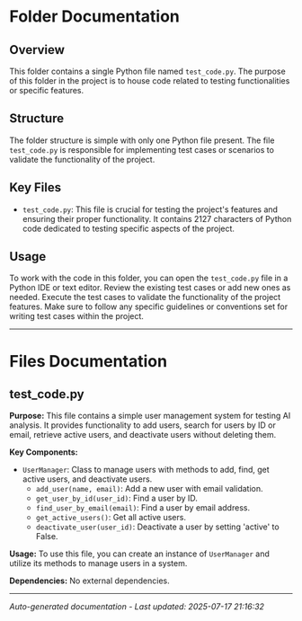 # Folder Documentation

## Overview
This folder contains a single Python file named `test_code.py`. The purpose of this folder in the project is to house code related to testing functionalities or specific features.

## Structure
The folder structure is simple with only one Python file present. The file `test_code.py` is responsible for implementing test cases or scenarios to validate the functionality of the project.

## Key Files
- `test_code.py`: This file is crucial for testing the project's features and ensuring their proper functionality. It contains 2127 characters of Python code dedicated to testing specific aspects of the project.

## Usage
To work with the code in this folder, you can open the `test_code.py` file in a Python IDE or text editor. Review the existing test cases or add new ones as needed. Execute the test cases to validate the functionality of the project features. Make sure to follow any specific guidelines or conventions set for writing test cases within the project.

---

# Files Documentation

## test_code.py

**Purpose:** This file contains a simple user management system for testing AI analysis. It provides functionality to add users, search for users by ID or email, retrieve active users, and deactivate users without deleting them.

**Key Components:**
- `UserManager`: Class to manage users with methods to add, find, get active users, and deactivate users.
  - `add_user(name, email)`: Add a new user with email validation.
  - `get_user_by_id(user_id)`: Find a user by ID.
  - `find_user_by_email(email)`: Find a user by email address.
  - `get_active_users()`: Get all active users.
  - `deactivate_user(user_id)`: Deactivate a user by setting 'active' to False.

**Usage:** To use this file, you can create an instance of `UserManager` and utilize its methods to manage users in a system.

**Dependencies:** No external dependencies.

---
*Auto-generated documentation - Last updated: 2025-07-17 21:16:32*
